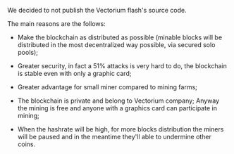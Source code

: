 We decided to not publish the Vectorium flash's source code. 


The main reasons are the follows:


- Make the blockchain as distributed as possible (minable blocks will be distributed in the most decentralized way possible, via secured solo pools);


- Greater security, in fact a 51% attacks is very hard to do, the blockchain is stable even with only a graphic card;


- Greater advantage for small miner compared to mining farms;


- The blockchain is private and belong to Vectorium company; Anyway the mining is free and anyone with a graphics card can participate in mining;


- When the hashrate will be high, for more blocks distribution the miners will be paused and in the meantime they'll able to undermine other coins.